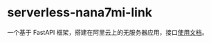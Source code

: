 # serverless-nana7mi-link

一个基于 FastAPI 框架，搭建在阿里云上的无服务器应用，接口[使用文档](https://serverless.nana7mi.link/docs)。